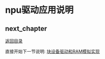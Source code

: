 # npu驱动应用说明

## next_chapter

[返回目录](../README.md)

直接开始下一节说明: [块设备驱动和RAM模拟实现](./ch03-31.block_virt_ram.md)
